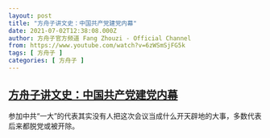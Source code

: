 ```yaml
---
layout: post
title: "方舟子讲文史：中国共产党建党内幕"
date: 2021-07-02T12:38:08.000Z
author: 方舟子官方频道 Fang Zhouzi - Official Channel
from: https://www.youtube.com/watch?v=6zWSmSjFG5k
tags: [ 方舟子 ]
categories: [ 方舟子 ]
---
```

<!--1625229488000-->
[方舟子讲文史：中国共产党建党内幕](https://www.youtube.com/watch?v=6zWSmSjFG5k)
------

<div>
参加中共“一大”的代表其实没有人把这次会议当成什么开天辟地的大事，多数代表后来都脱党或被开除。
</div>
